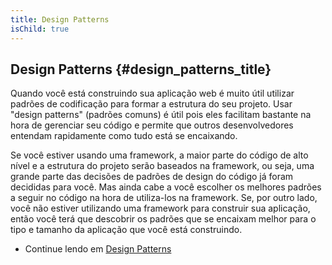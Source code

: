 ```yaml
---
title: Design Patterns
isChild: true
---
```


## Design Patterns {#design_patterns_title}

Quando você está construindo sua aplicação web é muito útil utilizar padrões de codificação para formar a estrutura do
seu projeto. Usar "design patterns" (padrões comuns) é útil pois eles facilitam bastante na hora de gerenciar seu
código e permite que outros desenvolvedores entendam rapidamente como tudo está se encaixando.

Se você estiver usando uma framework, a maior parte do código de alto nível e a estrutura do projeto serão baseados
na framework, ou seja, uma grande parte das decisões de padrões de design do código já foram decididas para você. Mas
ainda cabe a você escolher os melhores padrões a seguir no código na hora de utiliza-los na framework. Se, por outro
lado, você não estiver utilizando uma framework para construir sua aplicação, então você terá que descobrir os padrões
que se encaixam melhor para o tipo e tamanho da aplicação que você está construindo.

* Continue lendo em [Design Patterns](/pages/Design-Patterns.html)
